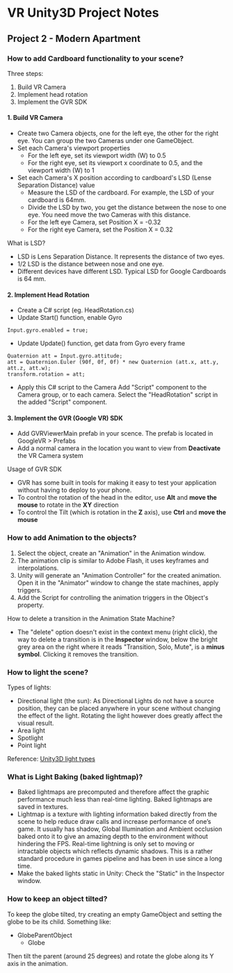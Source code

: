 # VR Unity3D Project Notes

## Project 2 - Modern Apartment

### How to add Cardboard functionality to your scene?

Three steps:
1. Build VR Camera
2. Implement head rotation
3. Implement the GVR SDK

#### 1. Build VR Camera

- Create two Camera objects, one for the left eye, the other for the right eye. You can group the two Cameras under one GameObject.
- Set each Camera's viewport properties
  - For the left eye, set its viewport width (W) to 0.5
  - For the right eye, set its viewport x coordinate to 0.5, and the viewport width (W) to 1
- Set each Camera's X position according to cardboard's LSD (Lense Separation Distance) value
  - Measure the LSD of the cardboard. For example, the LSD of your cardboard is 64mm.
  - Divide the LSD by two, you get the distance between the nose to one eye. You need move the two Cameras with this distance.
  - For the left eye Camera, set Position X = -0.32
  - For the right eye Camera, set the Position X = 0.32

What is LSD?

- LSD is Lens Separation Distance. It represents the distance of two eyes.
- 1/2 LSD is the distance between nose and one eye.
- Different devices have different LSD. Typical LSD for Google Cardboards is 64 mm.
  
#### 2. Implement Head Rotation

- Create a C# script (eg. HeadRotation.cs)
- Update Start() function, enable Gyro

```
Input.gyro.enabled = true;
```

- Update Update() function, get data from Gyro every frame

```
Quaternion att = Input.gyro.attitude;
att = Quaternion.Euler (90f, 0f, 0f) * new Quaternion (att.x, att.y, att.z, att.w);
transform.rotation = att;
```

- Apply this C# script to the Camera
Add "Script" component to the Camera group, or to each camera. Select the "HeadRotation" script in the added "Script" component.

#### 3. Implement the GVR (Google VR) SDK

- Add GVRViewerMain prefab in your scence. The prefab is located in GoogleVR > Prefabs
- Add a normal camera in the location you want to view from **Deactivate** the VR Camera system

Usage of GVR SDK
- GVR has some built in tools for making it easy to test your application without having to deploy to your phone.
- To control the rotation of the head in the editor, use **Alt** and **move the mouse** to rotate in the **XY** direction
- To control the Tilt (which is rotation in the **Z** axis), use **Ctrl** and **move the mouse**

### How to add Animation to the objects?

1. Select the object, create an "Animation" in the Animation window.
2. The animation clip is similar to Adobe Flash, it uses keyframes and interpolations.
3. Unity will generate an "Animation Controller" for the created animation. Open it in the "Animator" window to change the state machines, apply triggers.
4. Add the Script for controlling the animation triggers in the Object's property.

How to delete a transition in the Animation State Machine?
- The "delete" option doesn't exist in the context menu (right click), the way to delete a transition is in the **Inspector** window, below the bright grey area on the right where it reads "Transition, Solo, Mute", is a **minus symbol**. Clicking it removes the transition.

### How to light the scene?

Types of lights:
- Directional light (the sun): As Directional Lights do not have a source position, they can be placed anywhere in your scene without changing the effect of the light. Rotating the light however does greatly affect the visual result.
- Area light
- Spotlight
- Point light

Reference: [Unity3D light types](https://unity3d.com/learn/tutorials/topics/graphics/light-types?playlist=17102)

### What is Light Baking (baked lightmap)?

- Baked lightmaps are precomputed and therefore affect the graphic performance much less than real-time lighting. Baked lightmaps are saved in textures.
- Lightmap is a texture with lighting information baked directly from the scene to help reduce draw calls and increase performance of one’s game. It usually has shadow, Global Illumination and Ambient occlusion baked onto it to give an amazing depth to the environment without hindering the FPS. Real-time lightning is only set to moving or intractable objects which reflects dynamic shadows. This is a rather standard procedure in games pipeline and has been in use since a long time.
- Make the baked lights static in Unity: Check the "Static" in the Inspector window.

### How to keep an object tilted?

To keep the globe tilted, try creating an empty GameObject and setting the globe to be its child. Something like:
- GlobeParentObject
  - Globe

Then tilt the parent (around 25 degrees) and rotate the globe along its Y axis in the animation.

